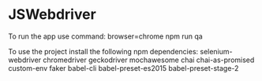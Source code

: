 # JSWebdriver
To run the app use command:  browser=chrome npm run qa

To use the project install the following npm dependencies:
selenium-webdriver
chromedriver
geckodriver
mochawesome
chai
chai-as-promised
custom-env
faker
babel-cli
babel-preset-es2015
babel-preset-stage-2
